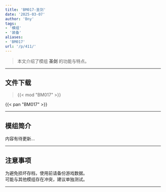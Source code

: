 ```yaml
---
title: 'BM017-圣剑'
date: '2025-03-07'
author: 'Bny'
tags:
- '模组'
- '装备'
aliases:
- 'BM017'
url: '/p/411/'
---
```


> 本文介绍了模组 **圣剑** 的功能与特点。

---

## 文件下载  

> {{< mod "BM017" >}}  

{{< pan "BM017" >}}  

---

## 模组简介

>  
内容有待更新...  

---

## 注意事项

>  
为避免损坏存档，使用前请备份游戏数据。  
可能与其他模组存在冲突，建议单独测试。  

---

